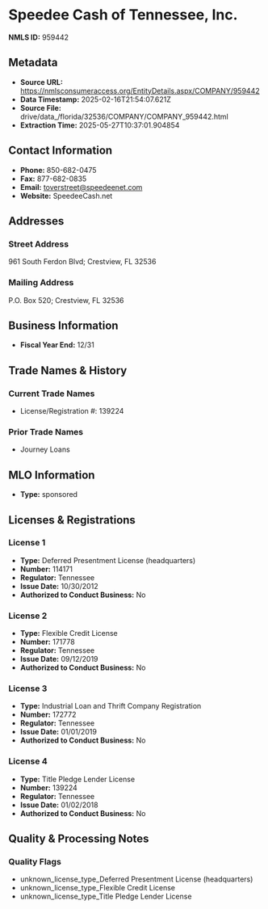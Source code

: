 # Speedee Cash of Tennessee, Inc.

**NMLS ID:** 959442

## Metadata
- **Source URL:** https://nmlsconsumeraccess.org/EntityDetails.aspx/COMPANY/959442
- **Data Timestamp:** 2025-02-16T21:54:07.621Z
- **Source File:** drive/data_/florida/32536/COMPANY/COMPANY_959442.html
- **Extraction Time:** 2025-05-27T10:37:01.904854

## Contact Information
- **Phone:** 850-682-0475
- **Fax:** 877-682-0835
- **Email:** toverstreet@speedeenet.com
- **Website:** SpeedeeCash.net

## Addresses
### Street Address
961 South Ferdon Blvd; Crestview, FL 32536

### Mailing Address
P.O. Box 520; Crestview, FL 32536

## Business Information
- **Fiscal Year End:** 12/31

## Trade Names & History
### Current Trade Names
- License/Registration #: 139224

### Prior Trade Names
- Journey Loans

## MLO Information
- **Type:** sponsored

## Licenses & Registrations

### License 1
- **Type:** Deferred Presentment License (headquarters)
- **Number:** 114171
- **Regulator:** Tennessee
- **Issue Date:** 10/30/2012
- **Authorized to Conduct Business:** No

### License 2
- **Type:** Flexible Credit License
- **Number:** 171778
- **Regulator:** Tennessee
- **Issue Date:** 09/12/2019
- **Authorized to Conduct Business:** No

### License 3
- **Type:** Industrial Loan and Thrift Company Registration
- **Number:** 172772
- **Regulator:** Tennessee
- **Issue Date:** 01/01/2019
- **Authorized to Conduct Business:** No

### License 4
- **Type:** Title Pledge Lender License
- **Number:** 139224
- **Regulator:** Tennessee
- **Issue Date:** 01/02/2018
- **Authorized to Conduct Business:** No

## Quality & Processing Notes
### Quality Flags
- unknown_license_type_Deferred Presentment License (headquarters)
- unknown_license_type_Flexible Credit License
- unknown_license_type_Title Pledge Lender License
